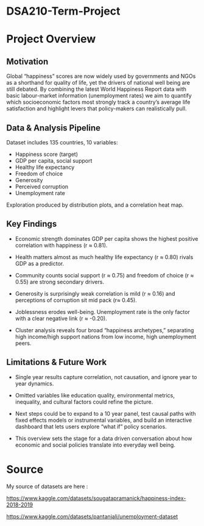 # DSA210-Term-Project

# Project Overview

## Motivation

Global “happiness” scores are now widely used by governments and NGOs as a shorthand for quality of life, yet the drivers of national well being are still debated. By combining the latest World Happiness Report data with basic labour-market information (unemployment rates) we aim to quantify which socioeconomic factors most strongly track a country’s average life satisfaction and highlight levers that policy-makers can realistically pull.


## Data & Analysis Pipeline

Dataset includes 135 countries, 10 variables: 
- Happiness score (target)
- GDP per capita, social support
- Healthy life expectancy
- Freedom of choice
- Generosity
- Perceived corruption
- Unemployment rate

Exploration produced by distribution plots, and a correlation heat map.



## Key Findings

- Economic strength dominates GDP per capita shows the highest positive correlation with happiness (r ≈ 0.81).

- Health matters almost as much healthy life expectancy (r ≈ 0.80) rivals GDP as a predictor.

- Community counts social support (r ≈ 0.75) and freedom of choice (r ≈ 0.55) are strong secondary drivers.

- Generosity is surprisingly weak correlation is mild (r ≈ 0.16) and perceptions of corruption sit mid pack (r≈ 0.45).

- Joblessness erodes well-being. Unemployment rate is the only factor with a clear negative link (r ≈ -0.20).

- Cluster analysis reveals four broad “happiness archetypes,” separating high income/high support nations from low income, high unemployment peers.


## Limitations & Future Work

- Single year results capture correlation, not causation, and ignore year to year dynamics.

- Omitted variables like education quality, environmental metrics, inequality, and cultural factors could refine the picture.

- Next steps could be to expand to a 10 year panel, test causal paths with fixed effects models or instrumental variables, and build an interactive dashboard that lets users explore “what if” policy scenarios.

- This overview sets the stage for a data driven conversation about how economic and social policies translate into everyday well being. 


# Source

My source of datasets are here :

https://www.kaggle.com/datasets/sougatapramanick/happiness-index-2018-2019

https://www.kaggle.com/datasets/pantanjali/unemployment-dataset


